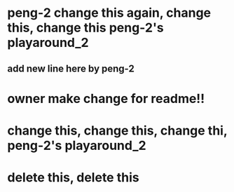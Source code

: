 # peng-2 change this again, change this, change this peng-2's playaround_2
## add new line here by peng-2
# owner make change for readme!!
# change this, change this, change thi, peng-2's playaround_2
# delete this, delete this
